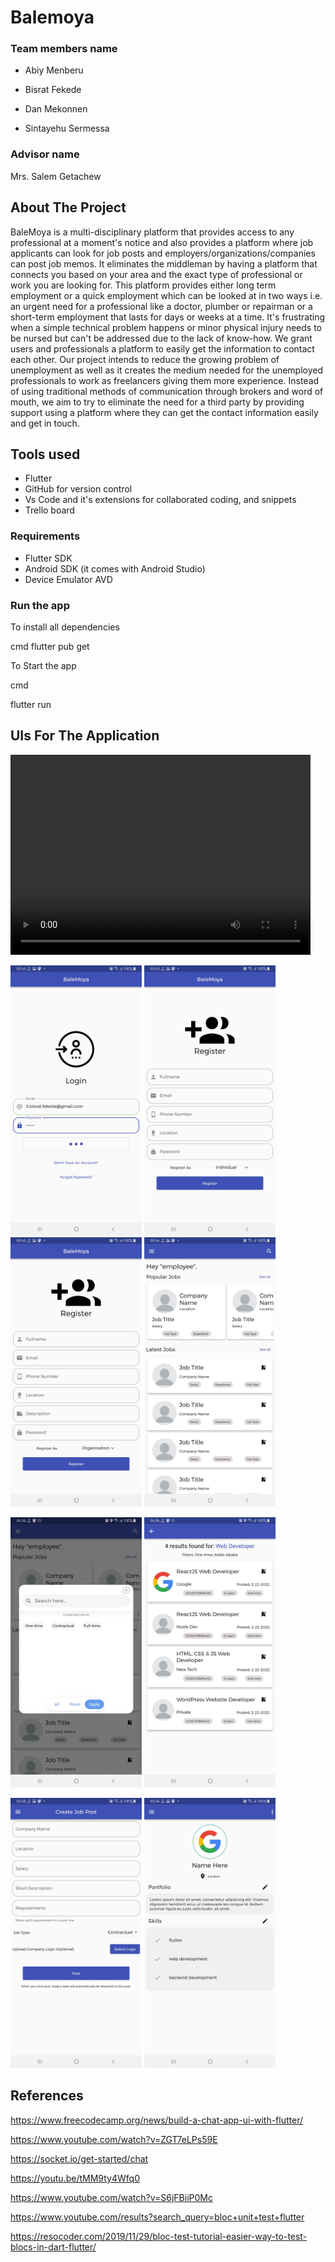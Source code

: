 # Balemoya

### Team members name

 - Abiy Menberu

 - Bisrat Fekede 

 - Dan Mekonnen

 - Sintayehu Sermessa

### Advisor name

Mrs. Salem Getachew

## About The Project

BaleMoya is a multi-disciplinary platform that provides access to any professional at a moment's notice and also provides a platform where job applicants can look for job posts and employers/organizations/companies can post job memos. It eliminates the middleman by having a platform that connects you based on your area and the exact type of professional or work you are looking for. This platform provides either long term employment or a quick employment which can be looked at in two ways i.e. an urgent need for a professional like a doctor, plumber or repairman or a short-term employment that lasts for days or weeks at a time. It's frustrating when a simple technical problem happens or minor physical injury needs to be nursed but can't be addressed due to the lack of know-how.  We grant users and professionals a platform to easily get the information to contact each other. Our project intends to reduce the growing problem of unemployment as well as it creates the medium needed for the unemployed professionals to work as freelancers giving them more experience. Instead of using traditional methods of communication through brokers and word of mouth, we aim to try to eliminate the need for a third party by providing support using a platform where they can get the contact information easily and get in touch.


## Tools used
- Flutter 
- GitHub for version control
- Vs Code and it's extensions for collaborated coding, and snippets
- Trello board


### Requirements

- Flutter SDK
- Android SDK (it comes with Android Studio)
- Device Emulator AVD

### Run the app

To install all dependencies

cmd
flutter pub get


To Start the app

cmd

flutter run

## UIs For The Application

<video width="480" height="320" controls="controls">
  <source src="screenshots/introductionScreen.mp4" type="video/mp4">
</video>

<img src="screenshots/login.jpg" width="210"> <img src="screenshots/registerEmployee.jpg" width="210">
<img src="screenshots/registerEmployer.jpg" width="210"> 
<img src="screenshots/employeeHomeScreen.jpg" width="210"> 

<img src="screenshots/search.jpg" width="210"> <img src="screenshots/searchResults.jpg" width="210"> 

 <img src="screenshots/createJobPosts.jpg" width="210">  <img src="screenshots/profileScreen2.jpg" width="210">




## References

https://www.freecodecamp.org/news/build-a-chat-app-ui-with-flutter/

https://www.youtube.com/watch?v=ZGT7eLPs59E

https://socket.io/get-started/chat

https://youtu.be/tMM9ty4Wfq0

https://www.youtube.com/watch?v=S6jFBiiP0Mc

https://www.youtube.com/results?search_query=bloc+unit+test+flutter

https://resocoder.com/2019/11/29/bloc-test-tutorial-easier-way-to-test-blocs-in-dart-flutter/
